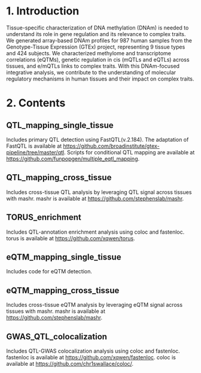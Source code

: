 # 1. Introduction
Tissue-specific characterization of DNA methylation (DNAm) is needed to understand its role in gene regulation and its relevance to complex traits. We generated array-based DNAm profiles for 987 human samples from the Genotype-Tissue Expression (GTEx) project, representing 9 tissue types and 424 subjects. We characterized methylome and transcriptome correlations (eQTMs), genetic regulation in cis (mQTLs and eQTLs) across tissues, and e/mQTLs links to complex traits. With this DNAm-focused integrative analysis, we contribute to the understanding of molecular regulatory mechanisms in human tissues and their impact on complex traits.


# 2. Contents

## QTL_mapping_single_tissue
Includes primary QTL detection using FastQTL(v.2.184). The adaptation of FastQTL is available at https://github.com/broadinstitute/gtex-pipeline/tree/master/qtl. Scripts for conditional QTL mapping are available at https://github.com/funpopgen/multiple_eqtl_mapping.

## QTL_mapping_cross_tissue
Includes cross-tissue QTL analysis by leveraging QTL signal across tissues with mashr. mashr is available at https://github.com/stephenslab/mashr.  

## TORUS_enrichment
Includes QTL-annotation enrichment analysis using coloc and fastenloc. torus is available at https://github.com/xqwen/torus.

## eQTM_mapping_single_tissue
Includes code for eQTM detection.

## eQTM_mapping_cross_tissue
Includes cross-tissue eQTM analysis by leveraging eQTM signal across tissues with mashr. mashr is available at https://github.com/stephenslab/mashr.

## GWAS_QTL_colocalization
Includes QTL-GWAS colocalization analysis using coloc and fastenloc. fastenloc is available at https://github.com/xqwen/fastenloc. coloc is available at https://github.com/chr1swallace/coloc/.


